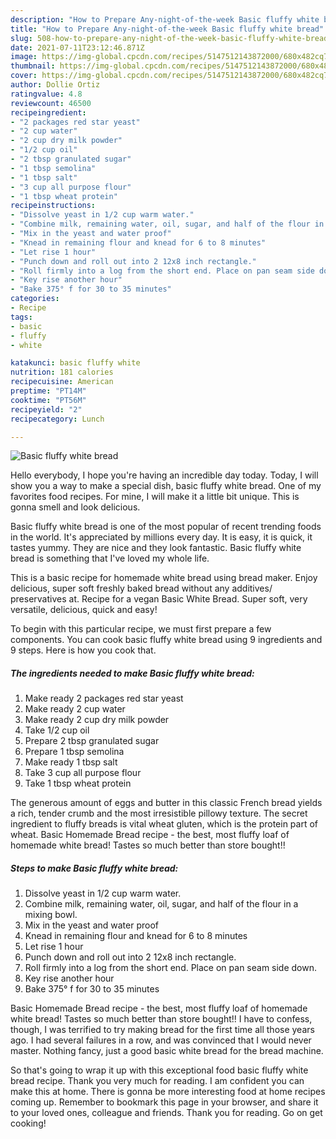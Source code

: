 ```yaml
---
description: "How to Prepare Any-night-of-the-week Basic fluffy white bread"
title: "How to Prepare Any-night-of-the-week Basic fluffy white bread"
slug: 508-how-to-prepare-any-night-of-the-week-basic-fluffy-white-bread
date: 2021-07-11T23:12:46.871Z
image: https://img-global.cpcdn.com/recipes/5147512143872000/680x482cq70/basic-fluffy-white-bread-recipe-main-photo.jpg
thumbnail: https://img-global.cpcdn.com/recipes/5147512143872000/680x482cq70/basic-fluffy-white-bread-recipe-main-photo.jpg
cover: https://img-global.cpcdn.com/recipes/5147512143872000/680x482cq70/basic-fluffy-white-bread-recipe-main-photo.jpg
author: Dollie Ortiz
ratingvalue: 4.8
reviewcount: 46500
recipeingredient:
- "2 packages red star yeast"
- "2 cup water"
- "2 cup dry milk powder"
- "1/2 cup oil"
- "2 tbsp granulated sugar"
- "1 tbsp semolina"
- "1 tbsp salt"
- "3 cup all purpose flour"
- "1 tbsp wheat protein"
recipeinstructions:
- "Dissolve yeast in 1/2 cup warm water."
- "Combine milk, remaining water, oil, sugar, and half of the flour in a mixing bowl."
- "Mix in the yeast and water proof"
- "Knead in remaining flour and knead for 6 to 8 minutes"
- "Let rise 1 hour"
- "Punch down and roll out into 2 12x8 inch rectangle."
- "Roll firmly into a log from the short end. Place on pan seam side down."
- "Key rise another hour"
- "Bake 375° f for 30 to 35 minutes"
categories:
- Recipe
tags:
- basic
- fluffy
- white

katakunci: basic fluffy white 
nutrition: 181 calories
recipecuisine: American
preptime: "PT14M"
cooktime: "PT56M"
recipeyield: "2"
recipecategory: Lunch

---
```



![Basic fluffy white bread](https://img-global.cpcdn.com/recipes/5147512143872000/680x482cq70/basic-fluffy-white-bread-recipe-main-photo.jpg)

Hello everybody, I hope you're having an incredible day today. Today, I will show you a way to make a special dish, basic fluffy white bread. One of my favorites food recipes. For mine, I will make it a little bit unique. This is gonna smell and look delicious.

Basic fluffy white bread is one of the most popular of recent trending foods in the world. It's appreciated by millions every day. It is easy, it is quick, it tastes yummy. They are nice and they look fantastic. Basic fluffy white bread is something that I've loved my whole life.

This is a basic recipe for homemade white bread using bread maker. Enjoy delicious, super soft freshly baked bread without any additives/ preservatives at. Recipe for a vegan Basic White Bread. Super soft, very versatile, delicious, quick and easy!


To begin with this particular recipe, we must first prepare a few components. You can cook basic fluffy white bread using 9 ingredients and 9 steps. Here is how you cook that.

<!--inarticleads1-->

##### The ingredients needed to make Basic fluffy white bread:

1. Make ready 2 packages red star yeast
1. Make ready 2 cup water
1. Make ready 2 cup dry milk powder
1. Take 1/2 cup oil
1. Prepare 2 tbsp granulated sugar
1. Prepare 1 tbsp semolina
1. Make ready 1 tbsp salt
1. Take 3 cup all purpose flour
1. Take 1 tbsp wheat protein


The generous amount of eggs and butter in this classic French bread yields a rich, tender crumb and the most irresistible pillowy texture. The secret ingredient to fluffy breads is vital wheat gluten, which is the protein part of wheat. Basic Homemade Bread recipe - the best, most fluffy loaf of homemade white bread! Tastes so much better than store bought!! 

<!--inarticleads2-->

##### Steps to make Basic fluffy white bread:

1. Dissolve yeast in 1/2 cup warm water.
1. Combine milk, remaining water, oil, sugar, and half of the flour in a mixing bowl.
1. Mix in the yeast and water proof
1. Knead in remaining flour and knead for 6 to 8 minutes
1. Let rise 1 hour
1. Punch down and roll out into 2 12x8 inch rectangle.
1. Roll firmly into a log from the short end. Place on pan seam side down.
1. Key rise another hour
1. Bake 375° f for 30 to 35 minutes


Basic Homemade Bread recipe - the best, most fluffy loaf of homemade white bread! Tastes so much better than store bought!! I have to confess, though, I was terrified to try making bread for the first time all those years ago. I had several failures in a row, and was convinced that I would never master. Nothing fancy, just a good basic white bread for the bread machine. 

So that's going to wrap it up with this exceptional food basic fluffy white bread recipe. Thank you very much for reading. I am confident you can make this at home. There is gonna be more interesting food at home recipes coming up. Remember to bookmark this page in your browser, and share it to your loved ones, colleague and friends. Thank you for reading. Go on get cooking!
